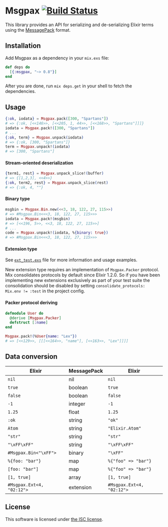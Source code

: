 # Msgpax [![Build Status](https://travis-ci.org/lexmag/msgpax.svg)](https://travis-ci.org/lexmag/msgpax)

This library provides an API for serializing and de-serializing Elixir terms using the [MessagePack](http://msgpack.org/) format.

## Installation

Add Msgpax as a dependency in your `mix.exs` file:

```elixir
def deps do
  [{:msgpax, "~> 0.8"}]
end
```

After you are done, run `mix deps.get` in your shell to fetch the dependencies.

## Usage

```elixir
{:ok, iodata} = Msgpax.pack([300, "Spartans"])
# => {:ok, [<<146>>, [<<205, 1, 44>>, [<<168>>, "Spartans"]]]}
iodata = Msgpax.pack!([300, "Spartans"])
# ...
{:ok, term} = Msgpax.unpack(iodata)
# => {:ok, [300, "Spartans"]}
term = Msgpax.unpack!(iodata)
# => [300, "Spartans"]
```

#### Stream-oriented deserialization

```elixir
{term1, rest} = Msgpax.unpack_slice!(buffer)
# => {[1,2,3], <<4>>}
{:ok, term2, rest} = Msgpax.unpack_slice(rest)
# => {:ok, 4, ""}
```

#### Binary type

```elixir
msgbin = Msgpax.Bin.new(<<3, 18, 122, 27, 115>>)
# => #Msgpax.Bin<<<3, 18, 122, 27, 115>>>
iodata = Msgpax.pack!(msgbin)
# => [<<196, 5>>, <<3, 18, 122, 27, 115>>]
# ...
code = Msgpax.unpack!(iodata, %{binary: true})
# => #Msgpax.Bin<<<3, 18, 122, 27, 115>>>
```

#### Extension type

See [`ext_test.exs`](./test/msgpax/ext_test.exs)
file for more information and usage examples.

New extension type requires an implementation of `Msgpax.Packer` protocol.
Mix consolidates protocols by default since Elixir 1.2.0. So if you have been implementing new extensions exclusively as part of your test suite the consolidation should be disabled by setting `consolidate_protocols: Mix.env != :test` in the project config.
#### Packer protocol deriving

```elixir
defmodule User do
  @derive [Msgpax.Packer]
  defstruct [:name]
end

Msgpax.pack!(%User{name: "Lex"})
# => [<<129>>, [[[<<164>>, "name"], [<<163>>, "Lex"]]]]
```

## Data conversion

Elixir                         | MessagePack   | Elixir
------------------------------ | ------------- | -------------
`nil`                          | nil           | `nil`
`true`                         | boolean       | `true`
`false`                        | boolean       | `false`
`-1`                           | integer       | `-1`
`1.25`                         | float         | `1.25`
`:ok`                          | string        | `"ok"`
`Atom`                         | string        | `"Elixir.Atom"`
`"str"`                        | string        | `"str"`
`"\xFF\xFF"`                   | string        | `"\xFF\xFF"`
`#Msgpax.Bin<"\xFF">`          | binary        | `"\xFF"`
`%{foo: "bar"}`                | map           | `%{"foo" => "bar"}`
`[foo: "bar"]`                 | map           | `%{"foo" => "bar"}`
`[1, true]`                    | array         | `[1, true]`
`#Msgpax.Ext<4, "02:12">`      | extension     | `#Msgpax.Ext<4, "02:12">`

## License

This software is licensed under [the ISC license](LICENSE).
